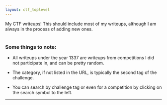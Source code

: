 ```yaml
---
layout: ctf_toplevel
---
```


My CTF writeups! This should include most of my writeups, although I am always in the process of adding new ones.  
<br>


### Some things to note:  
- All writeups under the year 1337 are writeups from competitions I did not participate in, and can be pretty random.  

- The category, if not listed in the URL, is typically the second tag of the challenge.  

- You can search by challenge tag or even for a competition by clicking on the search symbol to the left.  

---